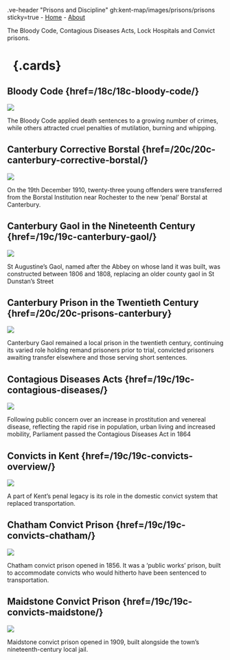 .ve-header "Prisons and Discipline" gh:kent-map/images/prisons/prisons sticky=true
    - [Home](/)
    - [About](/about)

The Bloody Code, Contagious Diseases Acts, Lock Hospitals and Convict prisons.

# &nbsp; {.cards}

## Bloody Code {href=/18c/18c-bloody-code/}

![](https://iiif.juncture-digital.org/thumbnail?url=https://raw.githubusercontent.com/kent-map/kent/main/18c/images/1U8A1283-01.jpeg)

The Bloody Code applied death sentences to a growing number of crimes, while others attracted cruel penalties of mutilation, burning and whipping.

## Canterbury Corrective Borstal {href=/20c/20c-canterbury-corrective-borstal/}

![](https://iiif.juncture-digital.org/thumbnail?url=https://stor.artstor.org/stor/4db4ad8c-0688-43f9-aa73-bcf493f4b208)

On the 19th December 1910, twenty-three young offenders were transferred from the Borstal Institution near Rochester to the new ‘penal’ Borstal at Canterbury. 

## Canterbury Gaol in the Nineteenth Century {href=/19c/19c-canterbury-gaol/}

![](https://iiif.juncture-digital.org/thumbnail?url=https://stor.artstor.org/stor/8b87d15d-5d86-4784-ab72-8dad919689c2)

St Augustine’s Gaol, named after the Abbey on whose land it was built, was constructed between 1806 and 1808, replacing an older county gaol in St Dunstan’s Street

## Canterbury Prison in the Twentieth Century {href=/20c/20c-prisons-canterbury}

![](https://iiif.juncture-digital.org/thumbnail?url=https://stor.artstor.org/stor/6e9cc957-61b9-4342-b8e2-ef7ae7980680)

Canterbury Gaol remained a local prison in the twentieth century, continuing its varied role holding remand prisoners prior to trial, convicted prisoners awaiting transfer elsewhere and those serving short sentences.

## Contagious Diseases Acts {href=/19c/19c-contagious-diseases/}

![](https://iiif.juncture-digital.org/thumbnail?url=https://stor.artstor.org/stor/9b234825-18ea-401c-9c71-868cdfc3eb21)

Following public concern over an increase in prostitution and venereal disease, reflecting the rapid rise in population, urban living and increased mobility, Parliament passed the Contagious Diseases Act in 1864

## Convicts in Kent {href=/19c/19c-convicts-overview/}

![](https://iiif.juncture-digital.org/thumbnail?url=https://stor.artstor.org/stor/8b87d15d-5d86-4784-ab72-8dad919689c2)

A part of Kent’s penal legacy is its role in the domestic convict system that replaced transportation.

## Chatham Convict Prison {href=/19c/19c-convicts-chatham/}

![](https://iiif.juncture-digital.org/thumbnail?url=https://stor.artstor.org/stor/9e1c76ab-77fc-46cb-b9d9-a86944d21f0c)

Chatham convict prison opened in 1856. It was a ‘public works’ prison, built to accommodate convicts who would hitherto have been sentenced to transportation.

## Maidstone Convict Prison {href=/19c/19c-convicts-maidstone/}

![](https://iiif.juncture-digital.org/thumbnail?url=https://stor.artstor.org/stor/21af9984-a677-4747-b491-d5b18f8bbe3d)

Maidstone convict prison opened in 1909, built alongside the town’s nineteenth-century local jail.
